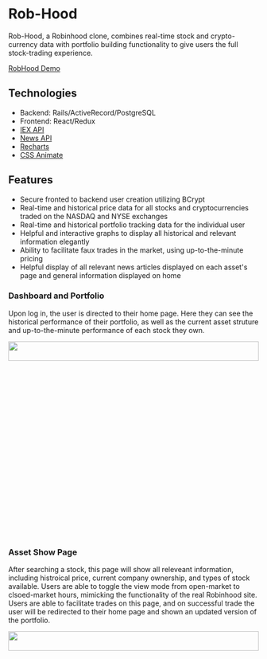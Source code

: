 # Rob-Hood

Rob-Hood, a Robinhood clone, combines real-time stock and crypto-currency data with portfolio building functionality to give users the full stock-trading experience.

[RobHood Demo](https://rob-hood.herokuapp.com/#/)

## Technologies

+ Backend: Rails/ActiveRecord/PostgreSQL
+ Frontend: React/Redux
+ [IEX API](https://iextrading.com/developer/docs/)
+ [News API](https://newsapi.org/docs)
+ [Recharts](http://recharts.org/en-US/)
+ [CSS Animate](https://daneden.github.io/animate.css/)

## Features 

+ Secure fronted to backend user creation utilizing BCrypt
+ Real-time and historical price data for all stocks and cryptocurrencies traded on the NASDAQ and NYSE exchanges
+ Real-time and historical portfolio tracking data for the individual user
+ Helpful and interactive graphs to display all historical and relevant information elegantly
+ Ability to facilitate faux trades in the market, using up-to-the-minute pricing
+ Helpful display of all relevant news articles displayed on each asset's page and general information displayed on home

### Dashboard and Portfolio
Upon log in, the user is directed to their home page. Here they can see the historical performance of their portfolio, as well as the current asset struture and up-to-the-minute performance of each stock they own.


<img src="https://github.com/NickEcton/RobHood/blob/master/UserHomePageGif.gif" width="100%" height="10%" />

### Asset Show Page
After searching a stock, this page will show all releveant information, including histroical price, current company ownership, and types of stock available. Users are able to toggle the view mode from open-market to clsoed-market hours, mimicking the functionality of the real Robinhood site. Users are able to facilitate trades on this page, and on successful trade the user will be redirected to their home page and shown an updated version of the portfolio.

<img src="https://github.com/NickEcton/RobHood/blob/master/AssetShowPage2.gif" width="100%" height="10%" />
